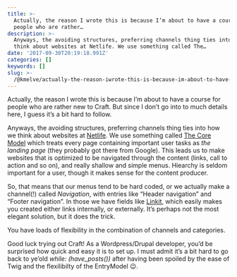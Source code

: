 ```yaml
---
title: >-
  Actually, the reason I wrote this is because I’m about to have a course for
  people who are rather…
description: >-
  Anyways, the avoiding structures, preferring channels thing ties into how we
  think about websites at Netlife. We use something called The…
date: '2017-09-30T20:19:18.991Z'
categories: []
keywords: []
slug: >-
  /@kmelve/actually-the-reason-iwrote-this-is-because-im-about-to-have-a-course-for-people-who-are-rather-27369b8d6dc3
---
```


Actually, the reason I wrote this is because I’m about to have a course for people who are rather new to Craft. But since I don’t go into to much details here, I guess it’s a bit hard to follow.

Anyways, the avoiding structures, preferring channels thing ties into how we think about websites at [Netlife](https://netlife.com). We use something called [The Core Model](https://alistapart.com/article/the-core-model-designing-inside-out-for-better-results) which treats every page containing important user tasks as _the landing page_ (they probably got there from Google). This leads us to make websites that is optimized to be navigated through the content (links, call to action and so on), and really shallow and simple menus. Hiearchy is seldom important for a user, though it makes sense for the content producer.

So, that means that our menus tend to be hard coded, or we actually make a channel(!) called _Navigation_, with entries like “Header navigation” and “Footer navigation”. In those we have fields like [Linkit](https://github.com/fruitstudios/LinkIt), which easily makes you created either links internally, or externally. It’s perhaps not the most elegant solution, but it does the trick.

You have loads of flexibility in the combination of channels and categories.

Good luck trying out Craft! As a Wordpress/Drupal developer, you’d be surprised how quick and easy it is to set up. I must admit it’s a bit hard to go back to ye’old _while: (have\_posts())_ after having been spoiled by the ease of Twig and the flexilibilty of the EntryModel 😉.
